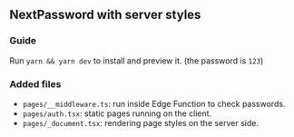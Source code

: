 ## NextPassword with server styles

### Guide

Run `yarn && yarn dev` to install and preview it. (the password is `123`)

### Added files

- `pages/__middleware.ts`: run inside Edge Function to check passwords.
- `pages/auth.tsx`: static pages running on the client.
- `pages/_document.tsx`: rendering page styles on the server side.
